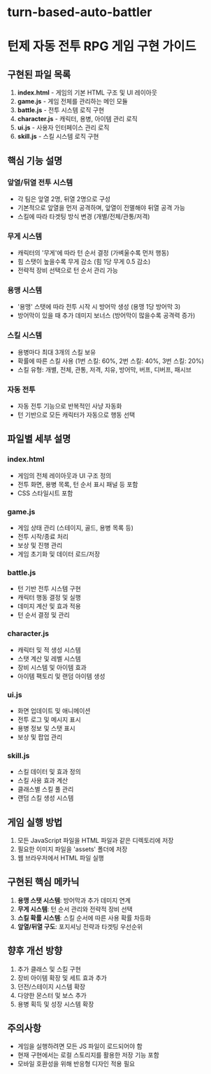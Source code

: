 # turn-based-auto-battler
# 턴제 자동 전투 RPG 게임 구현 가이드

## 구현된 파일 목록

1. **index.html** - 게임의 기본 HTML 구조 및 UI 레이아웃
2. **game.js** - 게임 전체를 관리하는 메인 모듈
3. **battle.js** - 전투 시스템 로직 구현
4. **character.js** - 캐릭터, 용병, 아이템 관리 로직
5. **ui.js** - 사용자 인터페이스 관리 로직
6. **skill.js** - 스킬 시스템 로직 구현

## 핵심 기능 설명

### 앞열/뒤열 전투 시스템
- 각 팀은 앞열 2명, 뒤열 2명으로 구성
- 기본적으로 앞열을 먼저 공격하며, 앞열이 전멸해야 뒤열 공격 가능
- 스킬에 따라 타겟팅 방식 변경 (개별/전체/관통/저격)

### 무게 시스템
- 캐릭터의 '무게'에 따라 턴 순서 결정 (가벼울수록 먼저 행동)
- 힘 스탯이 높을수록 무게 감소 (힘 1당 무게 0.5 감소)
- 전략적 장비 선택으로 턴 순서 관리 가능

### 용맹 시스템
- '용맹' 스탯에 따라 전투 시작 시 방어막 생성 (용맹 1당 방어막 3)
- 방어막이 있을 때 추가 데미지 보너스 (방어막이 많을수록 공격력 증가)

### 스킬 시스템
- 용병마다 최대 3개의 스킬 보유
- 확률에 따른 스킬 사용 (1번 스킬: 60%, 2번 스킬: 40%, 3번 스킬: 20%)
- 스킬 유형: 개별, 전체, 관통, 저격, 치유, 방어막, 버프, 디버프, 패시브

### 자동 전투
- 자동 전투 기능으로 반복적인 사냥 자동화
- 턴 기반으로 모든 캐릭터가 자동으로 행동 선택

## 파일별 세부 설명

### index.html
- 게임의 전체 레이아웃과 UI 구조 정의
- 전투 화면, 용병 목록, 턴 순서 표시 패널 등 포함
- CSS 스타일시트 포함

### game.js
- 게임 상태 관리 (스테이지, 골드, 용병 목록 등)
- 전투 시작/종료 처리
- 보상 및 진행 관리
- 게임 초기화 및 데이터 로드/저장

### battle.js
- 턴 기반 전투 시스템 구현
- 캐릭터 행동 결정 및 실행
- 데미지 계산 및 효과 적용
- 턴 순서 결정 및 관리

### character.js
- 캐릭터 및 적 생성 시스템
- 스탯 계산 및 레벨 시스템
- 장비 시스템 및 아이템 효과
- 아이템 팩토리 및 랜덤 아이템 생성

### ui.js
- 화면 업데이트 및 애니메이션
- 전투 로그 및 메시지 표시
- 용병 정보 및 스탯 표시
- 보상 및 팝업 관리

### skill.js
- 스킬 데이터 및 효과 정의
- 스킬 사용 효과 계산
- 클래스별 스킬 풀 관리
- 랜덤 스킬 생성 시스템

## 게임 실행 방법

1. 모든 JavaScript 파일을 HTML 파일과 같은 디렉토리에 저장
2. 필요한 이미지 파일을 'assets' 폴더에 저장
3. 웹 브라우저에서 HTML 파일 실행

## 구현된 핵심 메카닉

1. **용맹 스탯 시스템**: 방어막과 추가 데미지 연계
2. **무게 시스템**: 턴 순서 관리와 전략적 장비 선택
3. **스킬 확률 시스템**: 스킬 순서에 따른 사용 확률 차등화
4. **앞열/뒤열 구도**: 포지셔닝 전략과 타겟팅 우선순위

## 향후 개선 방향

1. 추가 클래스 및 스킬 구현
2. 장비 아이템 확장 및 세트 효과 추가
3. 던전/스테이지 시스템 확장
4. 다양한 몬스터 및 보스 추가
5. 용병 획득 및 성장 시스템 확장

## 주의사항

- 게임을 실행하려면 모든 JS 파일이 로드되어야 함
- 현재 구현에서는 로컬 스토리지를 활용한 저장 기능 포함
- 모바일 호환성을 위해 반응형 디자인 적용 필요
